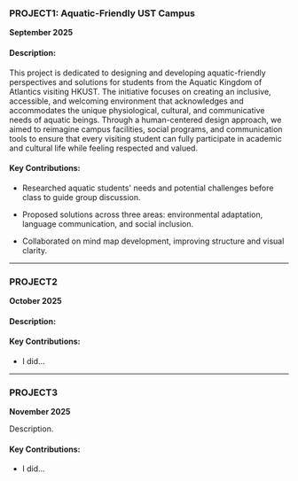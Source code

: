 ### **PROJECT1: Aquatic-Friendly UST Campus**  
**September 2025**  

#### Description: 
This project is dedicated to designing and developing aquatic-friendly perspectives and solutions for students from the Aquatic Kingdom of Atlantics visiting HKUST. The initiative focuses on creating an inclusive, accessible, and welcoming environment that acknowledges and accommodates the unique physiological, cultural, and communicative needs of aquatic beings. Through a human-centered design approach, we aimed to reimagine campus facilities, social programs, and communication tools to ensure that every visiting student can fully participate in academic and cultural life while feeling respected and valued.



#### Key Contributions:  
- Researched aquatic students' needs and potential challenges before class to guide group discussion.

- Proposed solutions across three areas: environmental adaptation, language communication, and social inclusion.

- Collaborated on mind map development, improving structure and visual clarity.

---

### **PROJECT2**  
**October 2025**  

#### Description:

#### Key Contributions:  
- I did...  

---

### **PROJECT3**  
**November 2025**  

Description.

#### Key Contributions:  
- I did...  
